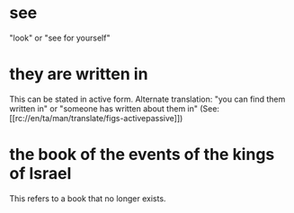 # see

"look" or "see for yourself"

# they are written in

This can be stated in active form. Alternate translation: "you can find them written in" or "someone has written about them in" (See: [[rc://en/ta/man/translate/figs-activepassive]])

# the book of the events of the kings of Israel

This refers to a book that no longer exists.

